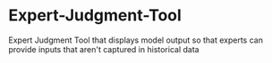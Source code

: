 # Expert-Judgment-Tool
Expert Judgment Tool that displays model output so that experts can provide inputs that aren't captured in historical data
